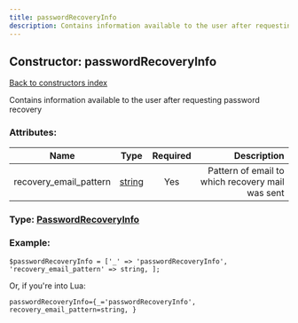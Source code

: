 ```yaml
---
title: passwordRecoveryInfo
description: Contains information available to the user after requesting password recovery
---
```

## Constructor: passwordRecoveryInfo  
[Back to constructors index](index.md)



Contains information available to the user after requesting password recovery

### Attributes:

| Name     |    Type       | Required | Description |
|----------|:-------------:|:--------:|------------:|
|recovery\_email\_pattern|[string](../types/string.md) | Yes|Pattern of email to which recovery mail was sent|



### Type: [PasswordRecoveryInfo](../types/PasswordRecoveryInfo.md)


### Example:

```
$passwordRecoveryInfo = ['_' => 'passwordRecoveryInfo', 'recovery_email_pattern' => string, ];
```  

Or, if you're into Lua:  


```
passwordRecoveryInfo={_='passwordRecoveryInfo', recovery_email_pattern=string, }

```


